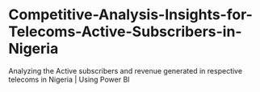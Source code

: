 # Competitive-Analysis-Insights-for-Telecoms-Active-Subscribers-in-Nigeria
Analyzing the Active subscribers and revenue generated in respective telecoms in Nigeria | Using Power BI
